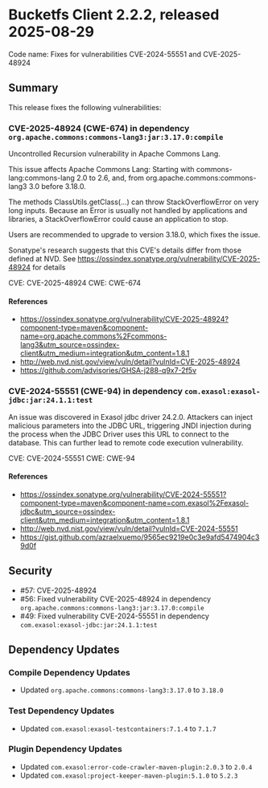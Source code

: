 # Bucketfs Client 2.2.2, released 2025-08-29

Code name: Fixes for vulnerabilities CVE-2024-55551 and CVE-2025-48924

## Summary

This release fixes the following vulnerabilities:

### CVE-2025-48924 (CWE-674) in dependency `org.apache.commons:commons-lang3:jar:3.17.0:compile`

Uncontrolled Recursion vulnerability in Apache Commons Lang.

This issue affects Apache Commons Lang: Starting with commons-lang:commons-lang 2.0 to 2.6, and, from org.apache.commons:commons-lang3 3.0 before 3.18.0.

The methods ClassUtils.getClass(...) can throw StackOverflowError on very long inputs. Because an Error is usually not handled by applications and libraries, a 
StackOverflowError could cause an application to stop.

Users are recommended to upgrade to version 3.18.0, which fixes the issue.

Sonatype's research suggests that this CVE's details differ from those defined at NVD. See https://ossindex.sonatype.org/vulnerability/CVE-2025-48924 for details

CVE: CVE-2025-48924
CWE: CWE-674

#### References

- https://ossindex.sonatype.org/vulnerability/CVE-2025-48924?component-type=maven&component-name=org.apache.commons%2Fcommons-lang3&utm_source=ossindex-client&utm_medium=integration&utm_content=1.8.1
- http://web.nvd.nist.gov/view/vuln/detail?vulnId=CVE-2025-48924
- https://github.com/advisories/GHSA-j288-q9x7-2f5v

### CVE-2024-55551 (CWE-94) in dependency `com.exasol:exasol-jdbc:jar:24.1.1:test`

An issue was discovered in Exasol jdbc driver 24.2.0. Attackers can inject malicious parameters into the JDBC URL, triggering JNDI injection during the process when the JDBC Driver uses this URL to connect to the database. This can further lead to remote code execution vulnerability.

CVE: CVE-2024-55551
CWE: CWE-94

#### References

- https://ossindex.sonatype.org/vulnerability/CVE-2024-55551?component-type=maven&component-name=com.exasol%2Fexasol-jdbc&utm_source=ossindex-client&utm_medium=integration&utm_content=1.8.1
- http://web.nvd.nist.gov/view/vuln/detail?vulnId=CVE-2024-55551
- https://gist.github.com/azraelxuemo/9565ec9219e0c3e9afd5474904c39d0f

## Security

* #57: CVE-2025-48924
* #56: Fixed vulnerability CVE-2025-48924 in dependency `org.apache.commons:commons-lang3:jar:3.17.0:compile`
* #49: Fixed vulnerability CVE-2024-55551 in dependency `com.exasol:exasol-jdbc:jar:24.1.1:test`

## Dependency Updates

### Compile Dependency Updates

* Updated `org.apache.commons:commons-lang3:3.17.0` to `3.18.0`

### Test Dependency Updates

* Updated `com.exasol:exasol-testcontainers:7.1.4` to `7.1.7`

### Plugin Dependency Updates

* Updated `com.exasol:error-code-crawler-maven-plugin:2.0.3` to `2.0.4`
* Updated `com.exasol:project-keeper-maven-plugin:5.1.0` to `5.2.3`
